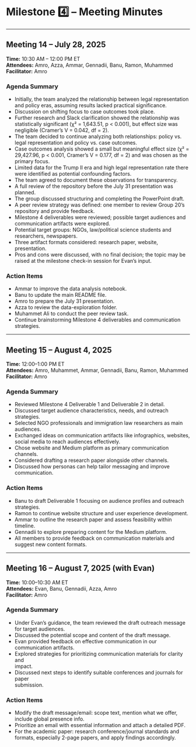 <!-- markdownlint-disable MD024 -->
<!--
  MD024 is disabled here because we intentionally repeat headers like 
  "Agenda Summary" and "Action Items" in each meeting's notes to maintain 
  consistent structure and clarity. These duplicates are purposeful 
  and improve readability within separate meeting sections.
  Ignoring this rule prevents unnecessary lint warnings for valid cases.
-->
# Milestone 4️⃣ – Meeting Minutes

---

## Meeting 14 – July 28, 2025  

**Time:** 10:30 AM – 12:00 PM ET  
**Attendees:** Amro, Azza, Ammar, Gennadii, Banu, Ramon, Muhammed  
**Facilitator:** Amro  

### Agenda Summary  

- Initially, the team analyzed the relationship between legal representation and
  policy eras, assuming results lacked practical significance.  
- Discussion on shifting focus to case outcomes took place.  
- Further research and Slack clarification showed the relationship was
  statistically significant (χ² = 1,643.51, p < 0.001), but effect size was
  negligible (Cramer’s V = 0.042, df = 2).  
- The team decided to continue analyzing both relationships: policy vs. legal
  representation and policy vs. case outcomes.  
- Case outcomes analysis showed a small but meaningful effect size (χ² =
  29,427.96, p < 0.001, Cramer’s V = 0.177, df = 2) and was chosen as the primary
  focus.  
- Limited data for the Trump II era and high legal representation rate there were
  identified as potential confounding factors.  
- The team agreed to document these observations for transparency.  
- A full review of the repository before the July 31 presentation was planned.  
- The group discussed structuring and completing the PowerPoint draft.  
- A peer review strategy was defined: one member to review Group 20’s repository
  and provide feedback.  
- Milestone 4 deliverables were reviewed; possible target audiences and
  communication artifacts were explored.  
- Potential target groups: NGOs, law/political science students and researchers,
  newspapers.  
- Three artifact formats considered: research paper, website, presentation.  
- Pros and cons were discussed, with no final decision; the topic may be raised
  at the milestone check-in session for Evan’s input.  

### Action Items  

- Ammar to improve the data analysis notebook.  
- Banu to update the main README file.  
- Amro to prepare the July 31 presentation.  
- Azza to review the data-exploration folder.  
- Muhammet Ali to conduct the peer review task.  
- Continue brainstorming Milestone 4 deliverables and communication strategies.
  
---

## Meeting 15 – August 4, 2025  

**Time:** 12:00–1:00 PM ET  
**Attendees:** Amro, Muhammet, Ammar, Gennadii, Banu, Ramon, Muhammed  
**Facilitator:** Amro  

### Agenda Summary  

- Reviewed Milestone 4 Deliverable 1 and Deliverable 2 in detail.  
- Discussed target audience characteristics, needs, and outreach strategies.  
- Selected NGO professionals and immigration law researchers as main audiences.
- Exchanged ideas on communication artifacts like infographics, websites, social
  media to reach audiences effectively.  
- Chose website and Medium platform as primary communication channels.  
- Considered drafting a research paper alongside other channels.  
- Discussed how personas can help tailor messaging and improve communication.  

### Action Items  

- Banu to draft Deliverable 1 focusing on audience profiles and outreach strategies.
- Ramon to continue website structure and user experience development.  
- Ammar to outline the research paper and assess feasibility within timeline.  
- Gennadii to explore preparing content for the Medium platform.  
- All members to provide feedback on communication materials and suggest new
  content formats.  
  
---

## Meeting 16 – August 7, 2025 (with Evan)  

**Time:** 10:00–10:30 AM ET  
**Attendees:** Evan, Banu, Gennadii, Azza, Amro  
**Facilitator:** Amro  

### Agenda Summary  

- Under Evan’s guidance, the team reviewed the draft outreach message for target
  audiences.  
- Discussed the potential scope and content of the draft message.  
- Evan provided feedback on effective communication in our communication artifacts.
- Explored strategies for prioritizing communication materials for clarity and  
  impact.  
- Discussed next steps to identify suitable conferences and journals for paper  
  submission.  

### Action Items  

- Modify the draft message/email: scope text, mention what we offer, include global
  presence info.  
- Prioritize an email with essential information and attach a detailed PDF.  
- For the academic paper: research conference/journal standards and formats,
  especially 2-page papers, and apply findings accordingly.  
